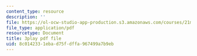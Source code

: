 ```yaml
---
content_type: resource
description: ''
file: https://ol-ocw-studio-app-production.s3.amazonaws.com/courses/21m-355-musical-improvisation-spring-2013/8c0142331ebad75fdffa967499a7b9eb_Posv6O0845c.pdf
file_type: application/pdf
resourcetype: Document
title: 3play pdf file
uid: 8c014233-1eba-d75f-dffa-967499a7b9eb
---
```

